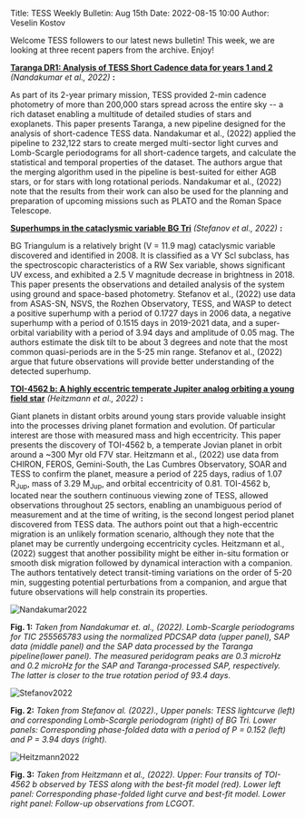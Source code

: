Title: TESS Weekly Bulletin: Aug 15th
Date: 2022-08-15 10:00
Author: Veselin Kostov

Welcome TESS followers to our latest news bulletin! This week, we are looking at three recent papers from the archive. Enjoy!


**[Taranga DR1: Analysis of TESS Short Cadence data for years 1 and 2](https://arxiv.org/abs/2208.10433)** *(Nandakumar et al., 2022)* **:**

As part of its 2-year primary mission, TESS provided 2-min cadence photometry of more than 200,000 stars spread across the entire sky -- a rich dataset enabling a multitude of detailed studies of stars and exoplanets. This paper presents Taranga, a new pipeline designed for the analysis of short-cadence TESS data. Nandakumar et al., (2022) applied the pipeline to 232,122 stars to create merged multi-sector light curves and Lomb-Scargle periodograms for all short-cadence targets, and calculate the statistical and temporal properties of the dataset. The authors argue that the merging algorithm used in the pipeline is best-suited for either AGB stars, or for stars with long rotational periods. Nandakumar et al., (2022) note that the results from their work can also be used for the planning and preparation of upcoming missions such as PLATO and the Roman Space Telescope.


**[Superhumps in the cataclysmic variable BG Tri](https://arxiv.org/abs/2208.10855)** *(Stefanov et al., 2022)* **:**

BG Triangulum is a relatively bright (V = 11.9 mag) cataclysmic variable discovered and identified in 2008. It is classified as a VY Scl subclass, has the spectroscopic characteristics of a RW Sex variable, shows significant UV excess, and exhibited a 2.5 V magnitude decrease in brightness in 2018. This paper presents the observations and detailed analysis of the system using ground and space-based photometry. Stefanov et al., (2022) use data from ASAS-SN, NSVS, the Rozhen Observatory, TESS, and WASP to detect a positive superhump with a period of 0.1727 days in 2006 data, a negative superhump with a period of 0.1515 days in 2019-2021 data, and a super-orbital variability with a period of 3.94 days and amplitude of 0.05 mag. The authors estimate the disk tilt to be about 3 degrees and note that the most common quasi-periods are in the 5-25 min range. Stefanov et al., (2022) argue that future observations will provide better understanding of the detected superhump.


**[TOI-4562 b: A highly eccentric temperate Jupiter analog orbiting a young field star](https://arxiv.org/abs/2208.10854)** *(Heitzmann et al., 2022)* **:**

Giant planets in distant orbits around young stars provide valuable insight into the processes driving planet formation and evolution. Of particular interest are those with measured mass and high eccentricity. This paper presents the discovery of TOI-4562 b, a temperate Jovian planet in orbit around a ~300 Myr old F7V star. Heitzmann et al., (2022) use data from CHIRON, FEROS, Gemini-South, the Las Cumbres Observatory, SOAR and TESS to confirm the planet, measure a period of 225 days, radius of 1.07 R<sub>Jup</sub>, mass of 3.29 M<sub>Jup</sub>, and orbital eccentricity of 0.81. TOI-4562 b, located near the southern continuous viewing zone of TESS, allowed observations throughout 25 sectors, enabling an unambiguous period of measurement and at the time of writing, is the second longest period planet discovered from TESS data. The authors point out that a high-eccentric migration is an unlikely formation scenario, although they note that the planet may be currently undergoing eccentricity cycles. Heitzmann et al., (2022) suggest that another possibility might be either in-situ formation or smooth disk migration followed by dynamical interaction with a companion. The authors tentatively detect transit-timing variations on the order of 5-20 min, suggesting potential perturbations from a companion, and argue that future observations will help constrain its properties. 


![Nandakumar2022](images/Nandakumar_2022_Fig12.png)

**Fig. 1:** *Taken from Nandakumar et. al., (2022). Lomb-Scargle periodograms for TIC 255565783 using the normalized PDCSAP data (upper panel), SAP data (middle panel) and the SAP data processed by the Taranga pipeline(lower panel). The measured peridogram peaks are 0.3 microHz and 0.2 microHz for the SAP and Taranga-processed SAP, respectively. The latter is closer to the true rotation period of 93.4 days.*

![Stefanov2022](images/Stefanov_2022_Fig4.png)

**Fig. 2:** *Taken from Stefanov al. (2022)., Upper panels: TESS lightcurve (left) and corresponding Lomb-Scargle periodogram (right) of BG Tri. Lower panels: Corresponding phase-folded data with a period of P = 0.152 (left) and P = 3.94 days (right).*

![Heitzmann2022](images/Heitzmann_2022_Fig2.png)

**Fig. 3:** *Taken from Heitzmann et al., (2022). Upper: Four transits of TOI-4562 b observed by TESS along with the best-fit model (red). Lower left panel: Corresponding phase-folded light curve and best-fit model. Lower right panel: Follow-up observations from LCGOT.*

